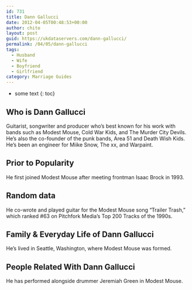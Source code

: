 ```yaml
---
id: 731
title: Dann Gallucci
date: 2012-04-05T00:48:53+00:00
author: chito
layout: post
guid: https://ukdataservers.com/dann-gallucci/
permalink: /04/05/dann-gallucci
tags:
  - Husband
  - Wife
  - Boyfriend
  - Girlfriend
category: Marriage Guides
---
```


* some text
{: toc}


## Who is  Dann Gallucci
                  
                  
                  
Guitarist, songwriter and producer who&#8217;s best known for his work with bands such as Modest Mouse, Cold War Kids, and The Murder City Devils. He&#8217;s also the co-founder of the punk bands, Area 51 and Death Wish Kids. He&#8217;s been an engineer for Miike Snow, The xx, and Warpaint.
                  
                
                
                
## Prior to Popularity 
                  
                  
                  
He first joined Modest Mouse after meeting frontman Isaac Brock in 1993.
                  
                
                
                
## Random data 
                  
                  
                  
He co-wrote and played guitar for the Modest Mouse song &#8220;Trailer Trash,&#8221; which ranked #63 on Pitchfork Media&#8217;s Top 200 Tracks of the 1990s.
                  
                
                
                
## Family & Everyday Life of Dann Gallucci
                  
                  
                  
He&#8217;s lived in Seattle, Washington, where Modest Mouse was formed.
                  
                
                
                
## People Related With  Dann Gallucci
                  
                  
                  
He has performed alongside drummer Jeremiah Green in Modest Mouse.
                  
                
              
            
          
          
          
    
    
  

